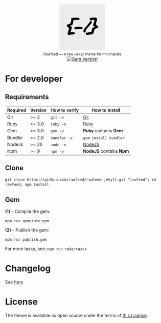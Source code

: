 <p align="center">
  <img src=".github/logo.png" alt="Rawfeed" width="150">
  <br>
  <small>Rawfeed — A raw Jekyll theme for minimalists</small>
  <br>
  <a href="https://badge.fury.io/rb/rawfeed"><img src="https://badge.fury.io/rb/rawfeed.svg" alt="Gem Version" height="18"></a>
</p>

# For developer

## Requirements

| Required | Version | How to verify | How to install                    |
| -------- | ------- | ------------- | --------------------------------- |
| Git      | >= 2    | `git -v`      | [Git](http://git-scm.com/)        |
| Ruby     | >= 3.0  | `ruby -v`     | [Ruby](https://www.ruby-lang.org) |
| Gem      | >= 3.0  | `gem -v`      | **Ruby** contains **Gem**         |
| Bundler  | >= 2.0  | `bundler -v`  | `gem install bundler`             |
| NodeJs   | >= 20   | `node -v`     | [NodeJS](https://nodejs.org)      |
| Npm      | >= 9    | `npm -v`      | **NodeJS** contains **Npm**       |


## Clone

```shell
git clone https://github.com/rawfeed/rawfeed-jekyll.git "rawfeed"; cd rawfeed; npm install
```

## Gem

**(1)** - Compile the gem:

```shell
npm run generate:gem
```

**(2)** - Publish the gem:

```shell
npm run publish:gem
```

For more tasks, see: `npm run rake:tasks`

# Changelog

See [here](https://rawfeed.github.io/rawfeed-jekyll/changelog/)

# License

The theme is available as open source under the terms of [this License](https://rawfeed.github.io/rawfeed-jekyll/license/).

